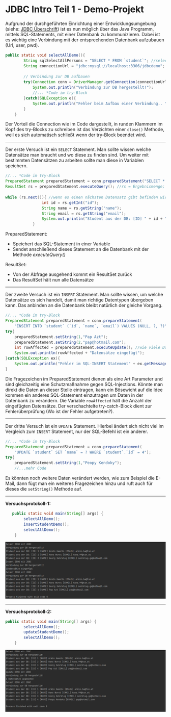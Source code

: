 # JDBC Intro Teil 1 - Demo-Projekt

Aufgrund der durchgeführten Einrichtung einer Entwicklungsumgebung (siehe: [JDBC Überschrift](..)) ist es nun möglich über das Java Programm, mittels SQL-Statements, mit einer Datenbank zu kommunizieren. Dabei ist es wichtig eine Verbindung mit der entsprechenden Datenbank aufzubauen (Url, user, pwd). 

```java
public static void selectAllDemo(){
        String sqlSelectAllPersons = "SELECT * FROM `student`"; //select-statement
        String connectionUrl = "jdbc:mysql://localhost:3306/jdbcdemo"; //Verbindungs-Url
    
        // Verbindung zur DB aufbauen
        try(Connection conn = DriverManager.getConnection(connectionUrl,"root","")){
            System.out.println("Verbindung zur DB hergestellt!");
            //... *Code im try-Block
        }catch(SQLException e){
            System.out.println("Fehler beim Aufbau einer Verbindung.. " +e.getMessage());
        }
    }
```

Der Vorteil die Connection wie im Code dargestellt, in runden Klammern im Kopf des try-Blocks zu schreiben ist das Verzichten einer `close()` Methode, weil es sich automatisch schließt wenn der try-Block beendet wird.

---

Der erste Versuch ist ein `SELECT` Statement. Man sollte wissen welche Datensätze man braucht und wo diese zu finden sind. Um weiter mit bestimmten Datensätzen zu arbeiten sollte man diese in Variablen speichern.

```java
//... *Code im try-Block
PreparedStatement preparedStatement = conn.preparedStatement("SELECT * FROM `student`"); //SQL-Statement
ResultSet rs = preparedStatement.executeQuery(); //rs = Ergebnismenge; executeQuery()-> Ausführung der Abfrage

while (rs.next()){ //wenn es einen nächsten Datensatz gibt befinden wir uns in der Schleife
                int id = rs.getInt("id");
                String name = rs.getString("name");
                String email = rs.getString("email");
                System.out.println("Student aus der DB: [ID] " + id + " [NAME] " + name + " [EMAIL] " + email);
            }
```

PreparedStatement: 

* Speichert das SQL-Statement in einer Variable
* Sendet anschließend dieses Statement an die Datenbank mit der Methode *executeQuery()*

ResultSet: 

* Von der Abfrage ausgehend kommt ein ResultSet zurück
* Das ResultSet hält nun alle Datensätze 

---

Der zweite Versuch ist ein `INSERT` Statement. Man sollte wissen, um welche Datensätze es sich handelt, damit man richtige Datentypen übergeben kann. Das anbinden an die Datenbank bleibt natürlich der gleiche Vorgang. 

```java
//... *Code im try-Block
PreparedStatement preparedStatement = conn.prepareStatement(
    "INSERT INTO `student` (`id`, `name`, `email`) VALUES (NULL, ?, ?)");
try{
    preparedStatement.setString(1,"Pap Azt");
    preparedStatement.setString(2,"pap@hotmail.com");
    int rowAffected = preparedStatement.executeUpdate(); //wie viele Datensätze wurden verändert
    System.out.println(rowAffected + "Datensätze eingefügt");
}catch(SQLException ex){
	System.out.println("Fehler im SQL-INSERT Statement" + ex.getMessage());
}
```

Die Fragezeichen im PreparedStatement dienen als eine Art Parameter und sind gleichzeitig eine Schutzmaßnahme gegen SQL-Injections. Könnte man direkt die Daten an dieser Stelle eintragen, kann ein Bösewicht auf die Idee kommen ein anderes SQL-Statement einzutragen um Daten in der Datenbank zu verändern. Die Variable `rowAffected` hält die Anzahl der eingefügten Datensätze. Der verschachtelte try-catch-Block dient zur Fehlerüberprüfung (Wo ist der Fehler aufgetreten?). 

---

Der dritte Versuch ist ein `UPDATE` Statement. Hierbei ändert sich nicht viel im Vergleich zum `INSERT` Statement, nur der SQL-Befehl ist ein anderer.

```java
//... *Code im try-Block
PreparedStatement preparedStatement = conn.prepareStatement(
    "UPDATE `student` SET `name` = ? WHERE `student`.`id` = 4");
try{
	preparedStatement.setString(1,"Peopy Kendoky");
    //...mehr Code
```

Es könnten noch weitere Daten verändert werden, wie zum Beispiel die E-Mail, dann fügt man ein weiteres Fragezeichen hinzu und ruft auch für dieses die `setString()` Methode auf.

---

**Versuchsprotokoll-1:**

```java
   public static void main(String[] args) {
        selectAllDemo();
        insertStudentDemo();
        selectAllDemo();
    }
```

![versuchsprotokoll1](images/versuchsprotokoll1.png)

---

**Versuchsprotokoll-2:**

```java
public static void main(String[] args) {
        selectAllDemo();
        updateStudentDemo();
        selectAllDemo();
    }
```

![versuchsprotokoll2](images/versuchsprotokoll2.png)